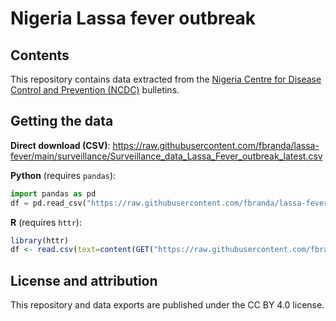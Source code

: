 # Nigeria Lassa fever outbreak

## Contents

This repository contains data extracted from the [Nigeria Centre for Disease Control and Prevention (NCDC)](https://ncdc.gov.ng/diseases/sitreps/?cat=5&name=An%20update%20of%20Lassa%20fever%20outbreak%20in%20Nigeria) bulletins. 

## Getting the data

**Direct download (CSV)**: https://raw.githubusercontent.com/fbranda/lassa-fever/main/surveillance/Surveillance_data_Lassa_Fever_outbreak_latest.csv

**Python** (requires `pandas`):
```python
import pandas as pd
df = pd.read_csv("https://raw.githubusercontent.com/fbranda/lassa-fever/main/surveillance/Surveillance_data_Lassa_Fever_outbreak_latest.csv")
```

**R** (requires `httr`):
```r
library(httr)
df <- read.csv(text=content(GET("https://raw.githubusercontent.com/fbranda/lassa-fever/main/surveillance/Surveillance_data_Lassa_Fever_outbreak_latest.csv")))
```

## License and attribution

This repository and data exports are published under the CC BY 4.0 license.
